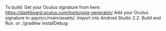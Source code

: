 To build:
    Get your Oculus signature from here: https://dashboard.oculus.com/tools/osig-generator/
    Add your Oculus signature to app/src/main/assets/. 
    Import into Android Studio 2.2.  Build and Run.
    or
    ./gradlew installDebug

